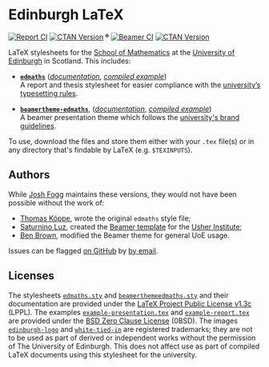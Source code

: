 # Edinburgh LaTeX

[![Report CI](https://github.com/Foggalong/edinburgh-math-latex/actions/workflows/report-ci.yaml/badge.svg)](https://foggalong.github.io/edinburgh-math-latex/example-report.pdf) [![CTAN Version](https://img.shields.io/ctan/v/edmaths)](https://ctan.org/pkg/edmaths) **º** [![Beamer CI](https://github.com/Foggalong/edinburgh-math-latex/actions/workflows/beamer-ci.yaml/badge.svg)](https://foggalong.github.io/edinburgh-math-latex/example-presentation.pdf)
[![CTAN Version](https://img.shields.io/ctan/v/beamertheme-edmaths)](https://ctan.org/pkg/beamertheme-edmaths)

LaTeX stylesheets for the [School of Mathematics](https://www.maths.ed.ac.uk) at the [University of Edinburgh](https://www.ed.ac.uk/) in Scotland. This includes:

- [**`edmaths`**](edmaths.sty ) ([_documentation_](https://foggalong.github.io/edinburgh-math-latex/edmaths-docs.pdf), [_compiled example_](https://foggalong.github.io/edinburgh-math-latex/example-report.pdf))<br>
  A report and thesis stylesheet for easier compliance with the [university’s typesetting rules](https://www.ed.ac.uk/academic-services/students/thesis-submission).

- [**`beamertheme-edmaths`**](beamerthemeedmaths.sty), ([_documentation_](https://foggalong.github.io/edinburgh-math-latex/beamertheme-edmaths-docs.pdf), [_compiled example_](https://foggalong.github.io/edinburgh-math-latex/example-presentation.pdf))<br>
  A beamer presentation theme which follows the [university's brand guidelines](https://communications-marketing.ed.ac.uk/marketing/brand).

To use, download the files and store them either with your `.tex` file(s) or in any directory that's findable by LaTeX (e.g. `$TEXINPUTS`).

## Authors

While [Josh Fogg](https://github.com/Foggalong) maintains these versions, they would not have been possible without the work of:

- [Thomas Köppe](https://github.com/tkoeppe), wrote the original `edmaths` style file;
- [Saturnino Luz](https://www.ed.ac.uk/profile/saturnino-luz), created the [Beamer template](https://www.overleaf.com/latex/templates/usher-beamer-theme-new/pwjqsqkzhtsy) for the [Usher Institute](https://www.ed.ac.uk/usher);
- [Ben Brown](https://github.com/bencwbrown), modified the Beamer theme for general UoE usage.

Issues can be flagged [on GitHub](https://github.com/Foggalong/edinburgh-math-latex/issues) by [by email](mailto:j.fogg@ed.ac.uk).

## Licenses

The stylesheets [`edmaths.sty`](edmaths.sty) and [`beamerthemeedmaths.sty`](beamerthemeedmaths.sty) and their documentation are provided under the [LaTeX Project Public License v1.3c](https://choosealicense.com/licenses/lppl-1.3c/) (LPPL). The examples [`example-presentation.tex`](example-presentation.tex) and [`example-report.tex`](example-report.tex) are provided under the [BSD Zero Clause License](https://choosealicense.com/licenses/0bsd/) (0BSD). The images [`edinburgh-logo`](images/edinburgh-logo.svg) and [`white-tied-in`](images/white-tied-in.svg) are registered trademarks; they are not to be used as part of derived or independent works without the permission of The University of Edinburgh. This does not affect use as part of compiled LaTeX documents using this stylesheet for the university.
